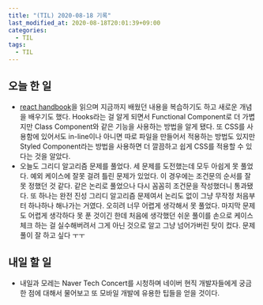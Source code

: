 ```yaml
---
title: "(TIL) 2020-08-18 기록"
last_modified_at: 2020-08-18T20:01:39+09:00
categories:
  - TIL
tags:
  - TIL
---
```


## 오늘 한 일
- [react handbook](https://flaviocopes.nyc3.digitaloceanspaces.com/react-handbook/react-handbook.pdf)을 읽으며 지금까지 배웠던 내용을 복습하기도 하고 새로운 개념을 배우기도 했다. Hooks라는 걸 알게 되면서 Functional Component로 더 가볍지만 Class Component와 같은 기능을 사용하는 방법을 알게 됐다. 또 CSS를 사용함에 있어서도 in-line이나 아니면 따로 파일을 만들어서 적용하는 방법도 있지만 Styled Component라는 방법을 사용하면 더 깔끔하고 쉽게 CSS를 적용할 수 있다는 것을 알았다.
- 오늘도 그리디 알고리즘 문제를 풀었다. 세 문제를 도전했는데 모두 아쉽게 못 풀었다. 예외 케이스에 잘못 걸려 틀린 문제가 있었다. 이 경우에는 조건문의 순서를 잘못 정했던 것 같다. 같은 논리로 풀었으나 다시 꼼꼼히 조건문을 작성했더니 통과됐다. 또 하나는 완전 진성 그리디 알고리즘 문제여서 논리도 없이 그냥 무작정 처음부터 하나하나 해나가는 거였다. 오히려 너무 어렵게 생각해서 못 풀었다. 마지막 문제도 어렵게 생각하다 못 푼 것이긴 한데 처음에 생각했던 쉬운 풀이를 손으로 케이스 체크 하는 걸 실수해버려서 그게 아닌 것으로 알고 그냥 넘어가버린 탓이 컸다. 문제 풀이 잘 하고 싶다 ㅜㅜ
## 내일 할 일
- 내일과 모레는 Naver Tech Concert를 시청하며 네이버 현직 개발자들에게 궁금한 점에 대해서 물어보고 또 모바일 개발에 유용한 팁들을 얻을 것이다.